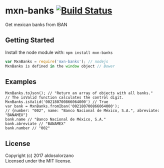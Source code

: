 # mxn-banks [![Build Status](https://secure.travis-ci.org/aldo/mxn-banks.png?branch=master)](http://travis-ci.org/aldo/mxn-banks)

Get mexican banks from IBAN

## Getting Started
Install the node module with: `npm install mxn-banks`

```javascript
var MxnBanks = require('mxn-banks'); // nodejs
MxnBanks is defined in the window object // Bower
```
## Examples
```
MxnBanks.toJson(); // "Return an array of objects with all banks."
// The isValid function calculates the control digit. 
MxnBanks.isValid('002180700866064000') // True
var bank = MxnBanks.fromIban('002180700866064000'); 
// {number: "002", name: "Banco Nacional de México, S.A.", abreviate: "BANAMEX"}
bank.name // "Banco Nacional de México, S.A."
bank.abreviate // "BANAMEX"
bank.number // "002"
```

## License
Copyright (c) 2017 aldosolorzano  
Licensed under the MIT license.
